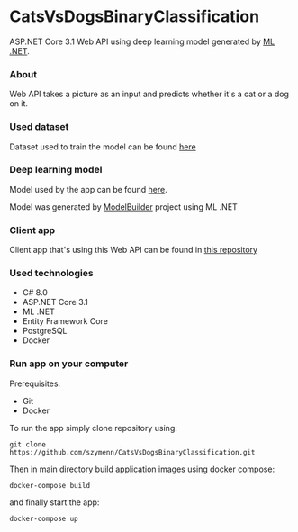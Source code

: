 # CatsVsDogsBinaryClassification
ASP.NET Core 3.1 Web API using deep learning model generated by [ML .NET](https://dotnet.microsoft.com/apps/machinelearning-ai/ml-dotnet). 
### About 
Web API takes a picture as an input and predicts whether it's a cat or a dog on it.
### Used dataset
Dataset used to train the model can be found [here](https://www.kaggle.com/c/dogs-vs-cats/data)
### Deep learning model
Model used by the app can be found [here](https://github.com/szymenn/CatsVsDogsBinaryClassification/tree/master/CatsVsDogs.Api/MLModel). 

Model was generated by [ModelBuilder](https://github.com/szymenn/CatsVsDogsBinaryClassification/tree/master/ModelBuilder) project using ML .NET
### Client app
Client app that's using this Web API can be found in [this repository](https://github.com/szymenn/cats-vs-dogs-frontend)
### Used technologies
- C# 8.0
- ASP.NET Core 3.1
- ML .NET
- Entity Framework Core 
- PostgreSQL
- Docker
### Run app on your computer
Prerequisites:
- Git
- Docker

To run the app simply clone repository using: <br /> 

`git clone https://github.com/szymenn/CatsVsDogsBinaryClassification.git` <br />

Then in main directory build application images using docker compose: <br />

`docker-compose build` <br />

and finally start the app: <br />

`docker-compose up`

